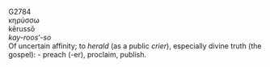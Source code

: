 <body>
  <p>G2784<br>  κηρύσσω  <br> kērussō  <br><i>kay-roos‘-so </i><br>Of uncertain affinity; to <i>herald</i> (as a public <i>crier</i>), especially divine truth (the gospel): - preach (-er), proclaim, publish.<br></p>
 </body>